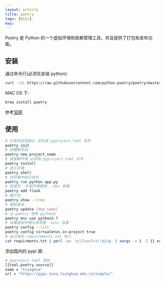 ```yaml
---
layout: article
title: poetry
tags: [Wiki]
key: 
---
```


Poetry 是 Python 的一个虚拟环境和依赖管理工具，并且提供了打包和发布功能。

## 安装

通过命令行(必须先安装 python):

```bash
curl -sSL https://raw.githubusercontent.com/python-poetry/poetry/master/get-poetry.py | python
```

MAC OS 下:

```bash
brew install poetry
```

参考[官网](https://python-poetry.org/docs/)

## 使用

```bash
# 已有项目初始化 会生成 pyproject.toml 文件
poetry init
# 创建新项目
poetry new project_name
# 安装新环境 必须有 pyproject.toml 文件
poetry install
# 进入环境
poetry shell
# 在环境中执行命令
poetry run python app.py
# 安装包  开发环境使用 --dev 参数
poetry add flask
# 展示包
poetry show --tree
# 更新版本
poetry update [dep_name]
# 让 poetry 使用 python3
poetry env use python3.7
# 设置虚拟环境为项目里 .venv 目录
poetry config --list
poetry config virtualenvs.in-project true
# 从已有的 requirements.txt 导入
cat requirments.txt | perl -pe 's/([<=>]+)/:$1/g' | xargs -n 1 -I {} echo "poetry add '{}'"
```

添加国内的 pypi 源:

```bash
# pyproject.toml 添加
[[tool.poetry.source]]
name = "tsinghua"
url = "https://pypi.tuna.tsinghua.edu.cn/simple/"
```
